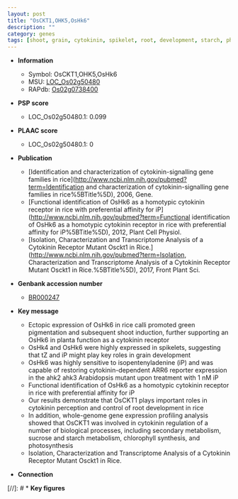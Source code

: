 ```yaml
---
layout: post
title: "OsCKT1,OHK5,OsHk6"
description: ""
category: genes
tags: [shoot, grain, cytokinin, spikelet, root, development, starch, photosynthesis, root development, sucrose]
---
```


* **Information**  
    + Symbol: OsCKT1,OHK5,OsHk6  
    + MSU: [LOC_Os02g50480](http://rice.plantbiology.msu.edu/cgi-bin/ORF_infopage.cgi?orf=LOC_Os02g50480)  
    + RAPdb: [Os02g0738400](http://rapdb.dna.affrc.go.jp/viewer/gbrowse_details/irgsp1?name=Os02g0738400)  

* **PSP score**  
    + LOC_Os02g50480.1: 0.099 

* **PLAAC score**  
    + LOC_Os02g50480.1: 0 

* **Publication**  
    + [Identification and characterization of cytokinin-signalling gene families in rice](http://www.ncbi.nlm.nih.gov/pubmed?term=Identification and characterization of cytokinin-signalling gene families in rice%5BTitle%5D), 2006, Gene.
    + [Functional identification of OsHk6 as a homotypic cytokinin receptor in rice with preferential affinity for iP](http://www.ncbi.nlm.nih.gov/pubmed?term=Functional identification of OsHk6 as a homotypic cytokinin receptor in rice with preferential affinity for iP%5BTitle%5D), 2012, Plant Cell Physiol.
    + [Isolation, Characterization and Transcriptome Analysis of a Cytokinin Receptor Mutant Osckt1 in Rice.](http://www.ncbi.nlm.nih.gov/pubmed?term=Isolation, Characterization and Transcriptome Analysis of a Cytokinin Receptor Mutant Osckt1 in Rice.%5BTitle%5D), 2017, Front Plant Sci.

* **Genbank accession number**  
    + [BR000247](http://www.ncbi.nlm.nih.gov/nuccore/BR000247)

* **Key message**  
    + Ectopic expression of OsHk6 in rice calli promoted green pigmentation and subsequent shoot induction, further supporting an OsHk6 in planta function as a cytokinin receptor
    + OsHk4 and OsHk6 were highly expressed in spikelets, suggesting that tZ and iP might play key roles in grain development
    + OsHk6 was highly sensitive to isopentenyladenine (iP) and was capable of restoring cytokinin-dependent ARR6 reporter expression in the ahk2 ahk3 Arabidopsis mutant upon treatment with 1 nM iP
    + Functional identification of OsHk6 as a homotypic cytokinin receptor in rice with preferential affinity for iP
    + Our results demonstrate that OsCKT1 plays important roles in cytokinin perception and control of root development in rice
    + In addition, whole-genome gene expression profiling analysis showed that OsCKT1 was involved in cytokinin regulation of a number of biological processes, including secondary metabolism, sucrose and starch metabolism, chlorophyll synthesis, and photosynthesis
    + Isolation, Characterization and Transcriptome Analysis of a Cytokinin Receptor Mutant Osckt1 in Rice.

* **Connection**  

[//]: # * **Key figures**  


